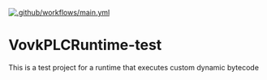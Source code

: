  [![.github/workflows/main.yml](https://github.com/Jozo132/VovkPLCRuntime/actions/workflows/main.yml/badge.svg?branch=main&event=push)](https://github.com/Jozo132/VovkPLCRuntime/actions/workflows/main.yml)
# VovkPLCRuntime-test
This is a test project for a runtime that executes custom dynamic bytecode
